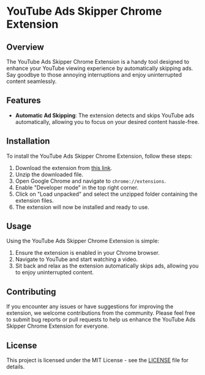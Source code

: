 # YouTube Ads Skipper Chrome Extension

## Overview
The YouTube Ads Skipper Chrome Extension is a handy tool designed to enhance your YouTube viewing experience by automatically skipping ads. Say goodbye to those annoying interruptions and enjoy uninterrupted content seamlessly.

## Features
- **Automatic Ad Skipping**: The extension detects and skips YouTube ads automatically, allowing you to focus on your desired content hassle-free.

## Installation
To install the YouTube Ads Skipper Chrome Extension, follow these steps:

1. Download the extension from [this link](https://github.com/linhll/youtube-ads-skipper/releases/download/v1.0.0/youtube-ads-skipper-v1.0.0.zip).
2. Unzip the downloaded file.
3. Open Google Chrome and navigate to `chrome://extensions`.
4. Enable "Developer mode" in the top right corner.
5. Click on "Load unpacked" and select the unzipped folder containing the extension files.
6. The extension will now be installed and ready to use.

## Usage
Using the YouTube Ads Skipper Chrome Extension is simple:

1. Ensure the extension is enabled in your Chrome browser.
2. Navigate to YouTube and start watching a video.
3. Sit back and relax as the extension automatically skips ads, allowing you to enjoy uninterrupted content.

## Contributing
If you encounter any issues or have suggestions for improving the extension, we welcome contributions from the community. Please feel free to submit bug reports or pull requests to help us enhance the YouTube Ads Skipper Chrome Extension for everyone.

## License
This project is licensed under the MIT License - see the [LICENSE](LICENSE) file for details.
